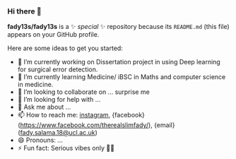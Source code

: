 ### Hi there 👋


**fady13s/fady13s** is a ✨ _special_ ✨ repository because its `README.md` (this file) appears on your GitHub profile.

Here are some ideas to get you started:

- 🔭 I’m currently working on Dissertation project in using Deep learning for surgical error detection.
- 🌱 I’m currently learning Medicine/ iBSC in Maths and computer science in medicine.
- 👯 I’m looking to collaborate on ... surprise me
- 🤔 I’m looking for help with ...
- 💬 Ask me about ...
- 📫 How to reach me: [instagram](https://www.instagram.com/fady13_s/), {facebook}(https://www.facebook.com/therealslimfady/), {email}(fady.salama.18@ucl.ac.uk)
- 😄 Pronouns: ...
- ⚡ Fun fact: Serious vibes only :eyes::eyes:

